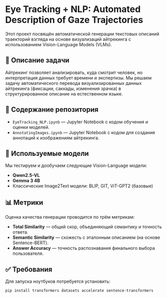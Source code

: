 # Eye Tracking + NLP: Automated Description of Gaze Trajectories

Этот проект посвящён автоматической генерации текстовых описаний траекторий взгляда на основе визуализаций айтрекинга с использованием Vision-Language Models (VLMs).

## 🧩 Описание задачи

Айтрекинг позволяет анализировать, куда смотрит человек, но интерпретация данных требует времени и экспертизы. Мы решаем задачу автоматического перевода визуализированных данных айтрекинга (фиксации, саккады, изменения зрачка) в структурированное описание на естественном языке.

## 📁 Содержание репозитория

- `EyeTracking_NLP.ipynb` — Jupyter Notebook с кодом обучения и оценки моделей.
- `AnnotatingImages.ipynb` — Jupyter Notebook с кодом для создания аннотаций к изображениям айтрекинга.

## 🤖 Используемые модели

Мы тестируем и дообучаем следующие Vision-Language модели:
- **Qwen2.5-VL**
- **Gemma 3 4B**
- Классические Image2Text модели: BLIP, GIT, ViT-GPT2 (базовые)

## 📊 Метрики

Оценка качества генерации проводится по трём метрикам:
- **Total Similarity** — общий скор, объединяющий семантику и точность ответа.
- **Semantic Similarity** — схожесть с эталонным описанием (на основе Sentence-BERT).
- **Answer Accuracy** — точность распознавания финального выбора пользователя.

## ✅ Требования

Для запуска ноутбуков потребуется установить:

```bash
pip install transformers datasets accelerate sentence-transformers
